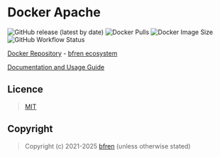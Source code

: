 # Docker Apache

![GitHub release (latest by date)](https://img.shields.io/github/v/release/bfren/docker-apache) ![Docker Pulls](https://img.shields.io/endpoint?url=https%3A%2F%2Fbfren.dev%2Fdocker%2Fpulls%2Fapache) ![Docker Image Size](https://img.shields.io/endpoint?url=https%3A%2F%2Fbfren.dev%2Fdocker%2Fsize%2Fapache) ![GitHub Workflow Status](https://img.shields.io/github/actions/workflow/status/bfren/docker-apache/dev.yml?branch=main)

[Docker Repository](https://hub.docker.com/r/bfren/apache) - [bfren ecosystem](https://github.com/bfren/docker)

[Documentation and Usage Guide](https://docs.bfren.dev/docker/base-images/apache)

## Licence

> [MIT](https://mit.bfren.dev/2021)

## Copyright

> Copyright (c) 2021-2025 [bfren](https://bfren.dev) (unless otherwise stated)
